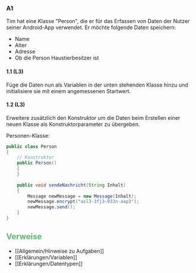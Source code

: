 ### A1
Tim hat eine Klasse "Person", die er für das Erfassen von Daten der Nutzer seiner Android-App verwendet. Er möchte folgende Daten speichern:
+ Name
+ Alter
+ Adresse
+ Ob die Person Haustierbesitzer ist
#### 1.1 (L3)
Füge die Daten nun als Variablen in der unten stehenden Klasse hinzu und initialisiere sie mit einem angemessenen Startwert.
#### 1.2 (L3)
Erweitere zusätzlich den Konstruktor um die Daten beim Erstellen einer neuen Klasse als Konstruktorparameter zu übergeben.

Personen-Klasse:
```Java
public class Person
{
	// Konstruktor
	public Person()
	{
	}
	
	public void sendeNachricht(String Inhalt)
	{
		Message newMessage = new Message(Inhalt);
		newMessage.encrypt("asl3-3fj3-933n-aap3");
		newMessage.send();
	}
}
```

## <span style="color:#5ABA70">Verweise</span>
+ [[Allgemein/Hinweise zu Aufgaben]]
+ [[Erklärungen/Variablen]]
+ [[Erklärungen/Datentypen]]
